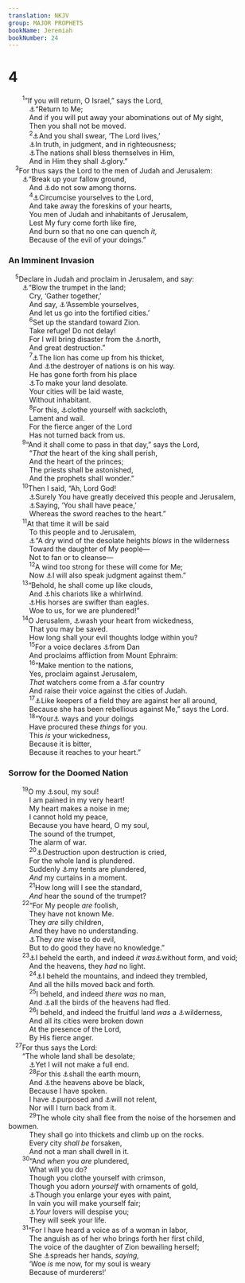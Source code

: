 ```yaml
---
translation: NKJV
group: MAJOR PROPHETS
bookName: Jeremiah 
bookNumber: 24
---
```


<div class="title"><h1>4</h1></div>
<span class="verse gie_4_1">  <sup>1</sup>“If you will return, O Israel,” says the Lord,<br/>   <a data-toggle="tooltip" data-placement="bottom" title="Jer. 3:1, 22; 15:19; Joel 2:12">⚓</a>“Return to Me;<br/>   And if you will put away your abominations out of My sight,<br/>   Then you shall not be moved.<br/></span>
<span class="verse gie_4_2">   <sup>2</sup><a data-toggle="tooltip" data-placement="bottom" title="Deut. 10:20; Is. 45:23; 65:16; Jer. 12:16">⚓</a>And you shall swear, ‘The Lord lives,’<br/>   <a data-toggle="tooltip" data-placement="bottom" title="Is. 48:1; Zech. 8:8">⚓</a>In truth, in judgment, and in righteousness;<br/>   <a data-toggle="tooltip" data-placement="bottom" title="(Gen. 22:18); Ps. 72:18; Is. 65:16; Jer. 3:17; (Gal. 3:8)">⚓</a>The nations shall bless themselves in Him,<br/>   And in Him they shall <a data-toggle="tooltip" data-placement="bottom" title="Is. 45:25; Jer. 9:24; 1 Cor. 1:31; 2 Cor. 10:17">⚓</a>glory.”<br/></span>
<span class="verse gie_4_3"> <sup>3</sup>For thus says the Lord to the men of Judah and Jerusalem:<br/>  <a data-toggle="tooltip" data-placement="bottom" title="Hos. 10:12">⚓</a>“Break up your fallow ground,<br/>   And <a data-toggle="tooltip" data-placement="bottom" title="Matt. 13:7">⚓</a>do not sow among thorns.<br/></span>
<span class="verse gie_4_4">   <sup>4</sup><a data-toggle="tooltip" data-placement="bottom" title="Deut. 10:16; 30:6; Jer. 9:25, 26; (Rom. 2:28, 29; Col. 2:11)">⚓</a>Circumcise yourselves to the Lord,<br/>   And take away the foreskins of your hearts,<br/>   You men of Judah and inhabitants of Jerusalem,<br/>   Lest My fury come forth like fire,<br/>   And burn so that no one can quench <i>it,</i><br/>   Because of the evil of your doings.”<br/></span>
<div class="title"><h3>An Imminent Invasion</h3></div>
<span class="verse gie_4_5"> <sup>5</sup>Declare in Judah and proclaim in Jerusalem, and say:<br/>  <a data-toggle="tooltip" data-placement="bottom" title="Jer. 6:1; Hos. 8:1">⚓</a>“Blow the trumpet in the land;<br/>   Cry, ‘Gather together,’<br/>   And say, <a data-toggle="tooltip" data-placement="bottom" title="Josh. 10:20; Jer. 8:14">⚓</a>‘Assemble yourselves,<br/>   And let us go into the fortified cities.’<br/></span>
<span class="verse gie_4_6">   <sup>6</sup>Set up the standard toward Zion.<br/>   Take refuge! Do not delay!<br/>   For I will bring disaster from the <a data-toggle="tooltip" data-placement="bottom" title="Jer. 1:13–15; 6:1, 22; 50:17">⚓</a>north,<br/>   And great destruction.”<br/></span>
<span class="verse gie_4_7">   <sup>7</sup><a data-toggle="tooltip" data-placement="bottom" title="2 Kin. 24:1; Dan. 7:4">⚓</a>The lion has come up from his thicket,<br/>   And <a data-toggle="tooltip" data-placement="bottom" title="Jer. 25:9; Ezek. 26:7–10">⚓</a>the destroyer of nations is on his way.<br/>   He has gone forth from his place<br/>   <a data-toggle="tooltip" data-placement="bottom" title="Is. 1:7; 6:11; Jer. 2:15">⚓</a>To make your land desolate.<br/>   Your cities will be laid waste,<br/>   Without inhabitant.<br/></span>
<span class="verse gie_4_8">   <sup>8</sup>For this, <a data-toggle="tooltip" data-placement="bottom" title="Is. 22:12; Jer. 6:26">⚓</a>clothe yourself with sackcloth,<br/>   Lament and wail.<br/>   For the fierce anger of the Lord<br/>   Has not turned back from us.<br/></span>
<span class="verse gie_4_9">  <sup>9</sup>“And it shall come to pass in that day,” says the Lord,<br/>   “<i>That</i> the heart of the king shall perish,<br/>   And the heart of the princes;<br/>   The priests shall be astonished,<br/>   And the prophets shall wonder.”<br/></span>
<span class="verse gie_4_10">  <sup>10</sup>Then I said, “Ah, Lord God!<br/>   <a data-toggle="tooltip" data-placement="bottom" title="2 Kin. 25:10–12; Ezek. 14:9; 2 Thess. 2:11">⚓</a>Surely You have greatly deceived this people and Jerusalem,<br/>   <a data-toggle="tooltip" data-placement="bottom" title="Jer. 5:12; 14:13">⚓</a>Saying, ‘You shall have peace,’<br/>   Whereas the sword reaches to the heart.”<br/></span>
<span class="verse gie_4_11">  <sup>11</sup>At that time it will be said<br/>   To this people and to Jerusalem,<br/>   <a data-toggle="tooltip" data-placement="bottom" title="Jer. 51:1; Ezek. 17:10; Hos. 13:15">⚓</a>“A dry wind of the desolate heights <i>blows</i> in the wilderness<br/>   Toward the daughter of My people—<br/>   Not to fan or to cleanse—<br/></span>
<span class="verse gie_4_12">   <sup>12</sup>A wind too strong for these will come for Me;<br/>   Now <a data-toggle="tooltip" data-placement="bottom" title="Jer. 1:16">⚓</a>I will also speak judgment against them.”<br/></span>
<span class="verse gie_4_13">  <sup>13</sup>“Behold, he shall come up like clouds,<br/>   And <a data-toggle="tooltip" data-placement="bottom" title="Is. 5:28">⚓</a>his chariots like a whirlwind.<br/>   <a data-toggle="tooltip" data-placement="bottom" title="Deut. 28:49; Lam. 4:19; Hos. 8:1; Hab. 1:8">⚓</a>His horses are swifter than eagles.<br/>   Woe to us, for we are plundered!”<br/></span>
<span class="verse gie_4_14">  <sup>14</sup>O Jerusalem, <a data-toggle="tooltip" data-placement="bottom" title="Prov. 1:22; Is. 1:16; Jer. 13:27; James 4:8">⚓</a>wash your heart from wickedness,<br/>   That you may be saved.<br/>   How long shall your evil thoughts lodge within you?<br/></span>
<span class="verse gie_4_15">   <sup>15</sup>For a voice declares <a data-toggle="tooltip" data-placement="bottom" title="Jer. 8:16; 50:17">⚓</a>from Dan<br/>   And proclaims affliction from Mount Ephraim:<br/></span>
<span class="verse gie_4_16">   <sup>16</sup>“Make mention to the nations,<br/>   Yes, proclaim against Jerusalem,<br/>   <i>That</i> watchers come from a <a data-toggle="tooltip" data-placement="bottom" title="Is. 39:3; Jer. 5:15">⚓</a>far country<br/>   And raise their voice against the cities of Judah.<br/></span>
<span class="verse gie_4_17">   <sup>17</sup><a data-toggle="tooltip" data-placement="bottom" title="2 Kin. 25:1, 4">⚓</a>Like keepers of a field they are against her all around,<br/>   Because she has been rebellious against Me,” says the Lord.<br/></span>
<span class="verse gie_4_18">   <sup>18</sup>“Your<a data-toggle="tooltip" data-placement="bottom" title="Ps. 107:17; Is. 50:1; Jer. 2:17, 19">⚓</a> ways and your doings<br/>   Have procured these <i>things</i> for you.<br/>   This <i>is</i> your wickedness,<br/>   Because it is bitter,<br/>   Because it reaches to your heart.”<br/></span>
<div class="title"><h3>Sorrow for the Doomed Nation</h3></div>
<span class="verse gie_4_19">  <sup>19</sup>O my <a data-toggle="tooltip" data-placement="bottom" title="2 Kin. 25:11; 2 Chr. 36:20; Is. 15:5; 16:11; 21:3; 22:4; Jer. 9:1, 10; 20:9">⚓</a>soul, my soul!<br/>   I am pained in my very heart!<br/>   My heart makes a noise in me;<br/>   I cannot hold my peace,<br/>   Because you have heard, O my soul,<br/>   The sound of the trumpet,<br/>   The alarm of war.<br/></span>
<span class="verse gie_4_20">   <sup>20</sup><a data-toggle="tooltip" data-placement="bottom" title="Ps. 42:7; Ezek. 7:26">⚓</a>Destruction upon destruction is cried,<br/>   For the whole land is plundered.<br/>   Suddenly <a data-toggle="tooltip" data-placement="bottom" title="Jer. 10:20">⚓</a>my tents are plundered,<br/>   <i>And</i> my curtains in a moment.<br/></span>
<span class="verse gie_4_21">   <sup>21</sup>How long will I see the standard,<br/>   <i>And</i> hear the sound of the trumpet?<br/></span>
<span class="verse gie_4_22">  <sup>22</sup>“For My people <i>are</i> foolish,<br/>   They have not known Me.<br/>   They <i>are</i> silly children,<br/>   And they have no understanding.<br/>   <a data-toggle="tooltip" data-placement="bottom" title="Jer. 9:3; 13:23; Rom. 16:19; 1 Cor. 14:20">⚓</a>They <i>are</i> wise to do evil,<br/>   But to do good they have no knowledge.”<br/></span>
<span class="verse gie_4_23">  <sup>23</sup><a data-toggle="tooltip" data-placement="bottom" title="Is. 24:19">⚓</a>I beheld the earth, and indeed <i>it</i> <i>was</i><a data-toggle="tooltip" data-placement="bottom" title="Gen. 1:2">⚓</a>without form, and void;<br/>   And the heavens, they <i>had</i> no light.<br/></span>
<span class="verse gie_4_24">   <sup>24</sup><a data-toggle="tooltip" data-placement="bottom" title="Is. 5:25; Jer. 10:10; Ezek. 38:20">⚓</a>I beheld the mountains, and indeed they trembled,<br/>   And all the hills moved back and forth.<br/></span>
<span class="verse gie_4_25">   <sup>25</sup>I beheld, and indeed <i>there</i> <i>was</i> no man,<br/>   And <a data-toggle="tooltip" data-placement="bottom" title="Jer. 9:10; 12:4; Zeph. 1:3">⚓</a>all the birds of the heavens had fled.<br/></span>
<span class="verse gie_4_26">   <sup>26</sup>I beheld, and indeed the fruitful land <i>was</i> a <a data-toggle="tooltip" data-placement="bottom" title="Jer. 9:10">⚓</a>wilderness,<br/>   And all its cities were broken down<br/>   At the presence of the Lord,<br/>   By His fierce anger.<br/></span>
<span class="verse gie_4_27"> <sup>27</sup>For thus says the Lord:<br/>  “The whole land shall be desolate;<br/>   <a data-toggle="tooltip" data-placement="bottom" title="Jer. 5:10, 18; 30:11; 46:28">⚓</a>Yet I will not make a full end.<br/></span>
<span class="verse gie_4_28">   <sup>28</sup>For this <a data-toggle="tooltip" data-placement="bottom" title="Jer. 12:4, 11; 14:2; Hos. 4:3">⚓</a>shall the earth mourn,<br/>   And <a data-toggle="tooltip" data-placement="bottom" title="Is. 5:30; 50:3; Joel 2:30, 31">⚓</a>the heavens above be black,<br/>   Because I have spoken.<br/>   I have <a data-toggle="tooltip" data-placement="bottom" title="Is. 46:10, 11; (Dan. 4:35)">⚓</a>purposed and <a data-toggle="tooltip" data-placement="bottom" title="(Num. 23:19); Jer. 7:16; 23:30; 30:24">⚓</a>will not relent,<br/>   Nor will I turn back from it.<br/></span>
<span class="verse gie_4_29">   <sup>29</sup>The whole city shall flee from the noise of the horsemen and bowmen.<br/>   They shall go into thickets and climb up on the rocks.<br/>   Every city <i>shall</i> <i>be</i> forsaken,<br/>   And not a man shall dwell in it.<br/></span>
<span class="verse gie_4_30">  <sup>30</sup>“And <i>when</i> you <i>are</i> plundered,<br/>   What will you do?<br/>   Though you clothe yourself with crimson,<br/>   Though you adorn <i>yourself</i> with ornaments of gold,<br/>   <a data-toggle="tooltip" data-placement="bottom" title="2 Kin. 9:30; Ezek. 23:40">⚓</a>Though you enlarge your eyes with paint,<br/>   In vain you will make yourself fair;<br/>   <a data-toggle="tooltip" data-placement="bottom" title="Jer. 22:20, 22; Lam. 1:2, 19; Ezek. 23:9, 10, 22">⚓</a><i>Your</i> lovers will despise you;<br/>   They will seek your life.<br/></span>
<span class="verse gie_4_31">  <sup>31</sup>“For I have heard a voice as of a woman in labor,<br/>   The anguish as of her who brings forth her first child,<br/>   The voice of the daughter of Zion bewailing herself;<br/>   She <a data-toggle="tooltip" data-placement="bottom" title="Is. 1:15; Lam. 1:17">⚓</a>spreads her hands, <i>saying,</i><br/>   ‘Woe <i>is</i> me now, for my soul is weary<br/>   Because of murderers!’<br/></span>
